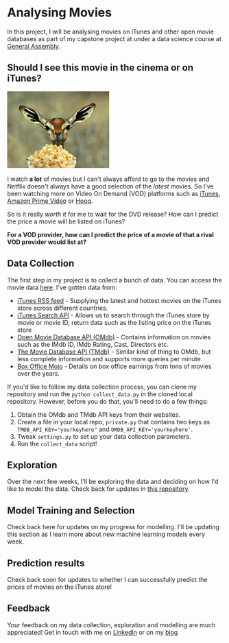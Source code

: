 # Analysing Movies # 
In this project, I will be analysing movies on iTunes and other open movie databases as part of my capstone project at under a data science course at [General Assembly](https://www.generalassemb.ly).

## Should I see this movie in the cinema or on iTunes? ## 

![Deer Popcorn](images/giphy.gif)

I watch **a lot** of movies but I can't always afford to go to the movies and Netflix doesn't always have a good selection of the *latest* movies. So I've been watching more on Video On Demand (VOD) platforms such as [iTunes](https://itunes.apple.com/sg/genre/movies/id33), [Amazon Prime Video](https://www.primevideo.com/) or [Hooq](https://www.hooq.tv). 

So is it really *worth it* for me to wait for the DVD release? How can I predict the price a movie will be listed on iTunes? 

**For a VOD provider, how can I predict the price of a movie of that a rival VOD provider would list at?**

## Data Collection ## 

The first step in my project is to collect a bunch of data. You can access the movie data [here](https://github.com/zacharyang/movies-project/data). I've gotten data from:

* [iTunes RSS feed](https://rss.itunes.apple.com/en-gb) - Supplying the latest and hottest movies on the iTunes store across different countries.
* [iTunes Search API](https://developer.apple.com/library/archive/documentation/AudioVideo/Conceptual/iTuneSearchAPI/index.html) - Allows us to search through the iTunes store by movie or movie ID, return data such as the listing price on the iTunes store
* [Open Movie Database API (OMdb)](http://www.omdbapi.com/) - Contains information on movies such as the IMdb ID, IMdb Rating, Cast, Directors etc. 
* [The Movie Database API (TMdb)](https://developers.themoviedb.org) - Similar kind of thing to OMdb, but less complete information and supports more queries per minute. 
* [Box Office Mojo](https://www.boxofficemojo.com/) - Details on box office earnings from tons of movies over the years. 


If you'd like to follow my data collection process, you can clone my repository and run the `python collect_data.py` in the cloned local repository. However, before you do that, you'll need to do a few things:

1.	Obtain the OMdb and TMdb API keys from their websites.
2.	Create a file in your local repo, `private.py` that contains two keys as `TMDB_API_KEY="yourkeyhere"` and `OMDB_API_KEY='yourkeyhere'`.
3.	Tweak `settings.py` to set up your data collection parameters.
4.	Run the `collect_data` script! 

## Exploration ## 

Over the next few weeks, I'll be exploring the data and deciding on how I'd like to model the data. Check back for updates in [this repository](https://github.com/zacharyang/movies-project/tree/master/data_exploration). 

## Model Training and Selection ## 

Check back here for updates on my progress for modelling. I'll be updating this section as I learn more about new machine learning models every week. 

## Prediction results ## 

Check back soon for updates to whether I can successfully predict the prices of movies on the iTunes store! 

## Feedback ## 

Your feedback on my data collection, exploration and modelling are much appreciated! Get in touch with me on [LinkedIn](https://www.linkedin.com/in/zachary-ang-824b2632/) or on my [blog](https://medium.com/@zachary.ahw)